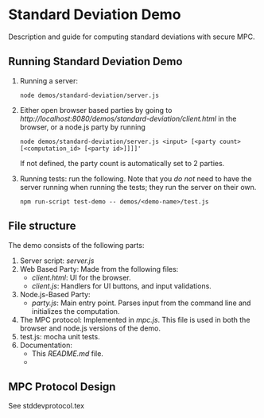 # Standard Deviation Demo

Description and guide for computing standard deviations with secure MPC. 

## Running Standard Deviation Demo
1. Running a server:
    ```shell
    node demos/standard-deviation/server.js
    ```

2. Either open browser based parties by going to *http://localhost:8080/demos/standard-deviation/client.html* in the browser, or a node.js party by running 
    ```shell
    node demos/standard-deviation/server.js <input> [<party count> [<computation_id> [<party id>]]]]'
    ```
    If not defined, the party count is automatically set to 2 parties.

3. Running tests: run the following. Note that you *do not* need to have the server running when running the tests; they run the server on their own.
    ```shell
    npm run-script test-demo -- demos/<demo-name>/test.js
    ```
## File structure
The demo consists of the following parts:
1. Server script: *server.js*
2. Web Based Party: Made from the following files:
    * *client.html*: UI for the browser.
    * *client.js*: Handlers for UI buttons, and input validations.
3. Node.js-Based Party: 
    * *party.js*: Main entry point. Parses input from the command line and initializes the computation.
4. The MPC protocol: Implemented in *mpc.js*. This file is used in both the browser and node.js versions of the demo.
5. test.js: mocha unit tests.
6. Documentation:
    * This *README.md* file.
    * 

## MPC Protocol Design 

See stddevprotocol.tex 
